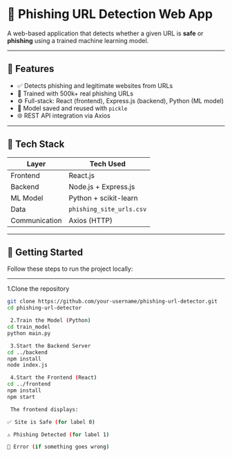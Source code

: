 # 🔐 Phishing URL Detection Web App

A web-based application that detects whether a given URL is **safe** or **phishing** using a trained machine learning model.

---

## 📌 Features

- ✅ Detects phishing and legitimate websites from URLs
- 🧠 Trained with 500k+ real phishing URLs
- ⚙️ Full-stack: React (frontend), Express.js (backend), Python (ML model)
- 💾 Model saved and reused with `pickle`
- 🌐 REST API integration via Axios

---

## 🧠 Tech Stack

| Layer       | Tech Used              |
|-------------|------------------------|
| Frontend    | React.js               |
| Backend     | Node.js + Express.js   |
| ML Model    | Python + scikit-learn  |
| Data        | `phishing_site_urls.csv` |
| Communication | Axios (HTTP)         |

---

## 🚀 Getting Started

Follow these steps to run the project locally:

---

 1.Clone the repository

```bash
git clone https://github.com/your-username/phishing-url-detector.git
cd phishing-url-detector

 2.Train the Model (Python)
cd train_model
python main.py

 3.Start the Backend Server
cd ../backend
npm install
node index.js

 4.Start the Frontend (React)
cd ../frontend
npm install
npm start

 The frontend displays:

✅ Site is Safe (for label 0)

⚠️ Phishing Detected (for label 1)

🛑 Error (if something goes wrong)








